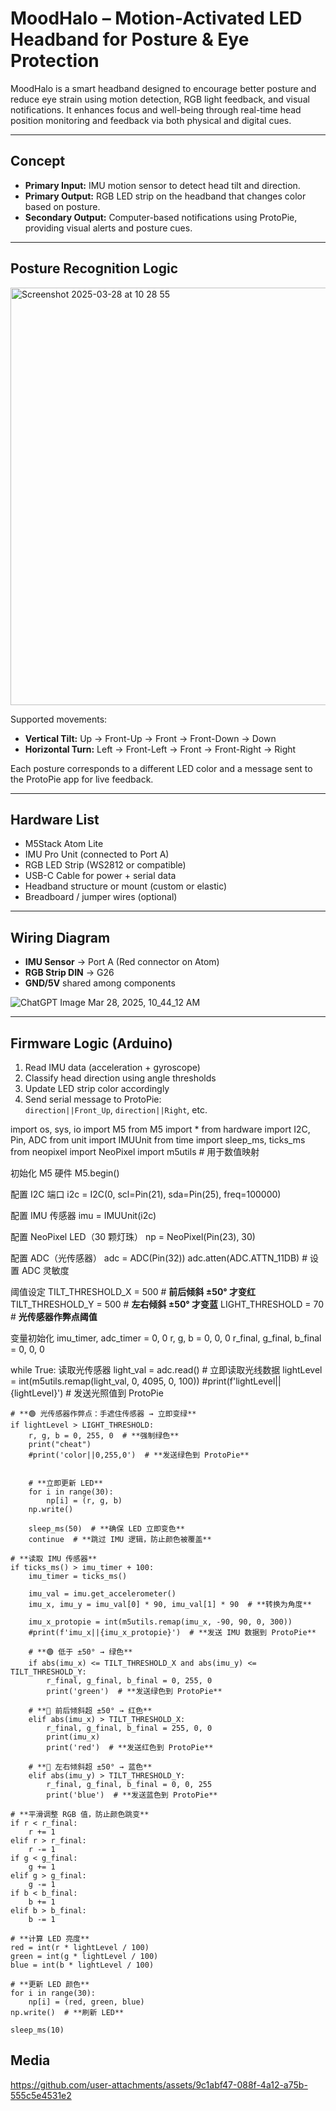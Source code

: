 # MoodHalo – Motion-Activated LED Headband for Posture & Eye Protection

MoodHalo is a smart headband designed to encourage better posture and reduce eye strain using motion detection, RGB light feedback, and visual notifications. It enhances focus and well-being through real-time head position monitoring and feedback via both physical and digital cues.

---

## Concept

- **Primary Input:** IMU motion sensor to detect head tilt and direction.
- **Primary Output:** RGB LED strip on the headband that changes color based on posture.
- **Secondary Output:** Computer-based notifications using ProtoPie, providing visual alerts and posture cues.

---

## Posture Recognition Logic
<img width="668" alt="Screenshot 2025-03-28 at 10 28 55" src="https://github.com/user-attachments/assets/3141099d-16a2-4700-81e7-e19ce0236fad" />


Supported movements:
- **Vertical Tilt:** Up → Front-Up → Front → Front-Down → Down
- **Horizontal Turn:** Left → Front-Left → Front → Front-Right → Right

Each posture corresponds to a different LED color and a message sent to the ProtoPie app for live feedback.

---

##  Hardware List

- M5Stack Atom Lite
- IMU Pro Unit (connected to Port A)
- RGB LED Strip (WS2812 or compatible)
- USB-C Cable for power + serial data
- Headband structure or mount (custom or elastic)
- Breadboard / jumper wires (optional)

---

##  Wiring Diagram

- **IMU Sensor** → Port A (Red connector on Atom)
- **RGB Strip DIN** → G26
- **GND/5V** shared among components

![ChatGPT Image Mar 28, 2025, 10_44_12 AM](https://github.com/user-attachments/assets/a18f827c-8692-4cc5-b889-3e185342359e)


---

##  Firmware Logic (Arduino)

1. Read IMU data (acceleration + gyroscope)
2. Classify head direction using angle thresholds
3. Update LED strip color accordingly
4. Send serial message to ProtoPie:  
   `direction||Front_Up`, `direction||Right`, etc.

import os, sys, io
import M5
from M5 import *
from hardware import I2C, Pin, ADC
from unit import IMUUnit
from time import sleep_ms, ticks_ms
from neopixel import NeoPixel
import m5utils  # 用于数值映射

 初始化 M5 硬件
M5.begin()

配置 I2C 端口
i2c = I2C(0, scl=Pin(21), sda=Pin(25), freq=100000)

配置 IMU 传感器
imu = IMUUnit(i2c)

配置 NeoPixel LED（30 颗灯珠）
np = NeoPixel(Pin(23), 30)

配置 ADC（光传感器）
adc = ADC(Pin(32))
adc.atten(ADC.ATTN_11DB)  # 设置 ADC 灵敏度

 阈值设定
TILT_THRESHOLD_X = 500  # **前后倾斜 ±50° 才变红**
TILT_THRESHOLD_Y = 500  # **左右倾斜 ±50° 才变蓝**
LIGHT_THRESHOLD = 70  # **光传感器作弊点阈值**

变量初始化
imu_timer, adc_timer = 0, 0
r, g, b = 0, 0, 0
r_final, g_final, b_final = 0, 0, 0

while True:
    读取光传感器
    light_val = adc.read()  # 立即读取光线数据
    lightLevel = int(m5utils.remap(light_val, 0, 4095, 0, 100))
    #print(f'lightLevel||{lightLevel}')  # 发送光照值到 ProtoPie

    # **🟢 光传感器作弊点：手遮住传感器 → 立即变绿**
    if lightLevel > LIGHT_THRESHOLD:
        r, g, b = 0, 255, 0  # **强制绿色**
        print("cheat")
        #print('color||0,255,0')  # **发送绿色到 ProtoPie**
        
        
        # **立即更新 LED**
        for i in range(30):
            np[i] = (r, g, b)
        np.write()

        sleep_ms(50)  # **确保 LED 立即变色**
        continue  # **跳过 IMU 逻辑，防止颜色被覆盖**

    # **读取 IMU 传感器**
    if ticks_ms() > imu_timer + 100:
        imu_timer = ticks_ms()
        
        imu_val = imu.get_accelerometer()
        imu_x, imu_y = imu_val[0] * 90, imu_val[1] * 90  # **转换为角度**

        imu_x_protopie = int(m5utils.remap(imu_x, -90, 90, 0, 300))
        #print(f'imu_x||{imu_x_protopie}')  # **发送 IMU 数据到 ProtoPie**

        # **🟢 低于 ±50° → 绿色**
        if abs(imu_x) <= TILT_THRESHOLD_X and abs(imu_y) <= TILT_THRESHOLD_Y:
            r_final, g_final, b_final = 0, 255, 0
            print('green')  # **发送绿色到 ProtoPie**

        # **🔴 前后倾斜超 ±50° → 红色**
        elif abs(imu_x) > TILT_THRESHOLD_X:
            r_final, g_final, b_final = 255, 0, 0
            print(imu_x)
            print('red')  # **发送红色到 ProtoPie**

        # **🔵 左右倾斜超 ±50° → 蓝色**
        elif abs(imu_y) > TILT_THRESHOLD_Y:
            r_final, g_final, b_final = 0, 0, 255
            print('blue')  # **发送蓝色到 ProtoPie**

    # **平滑调整 RGB 值，防止颜色跳变**
    if r < r_final:
        r += 1
    elif r > r_final:
        r -= 1
    if g < g_final:
        g += 1
    elif g > g_final:
        g -= 1
    if b < b_final:
        b += 1
    elif b > b_final:
        b -= 1

    # **计算 LED 亮度**
    red = int(r * lightLevel / 100)
    green = int(g * lightLevel / 100)
    blue = int(b * lightLevel / 100)

    # **更新 LED 颜色**
    for i in range(30):
        np[i] = (red, green, blue)
    np.write()  # **刷新 LED**

    sleep_ms(10)

##  Media



https://github.com/user-attachments/assets/9c1abf47-088f-4a12-a75b-555c5e4531e2




